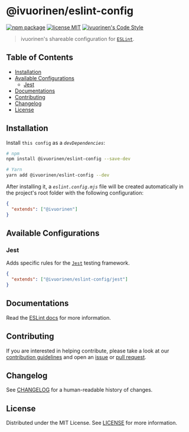 # @ivuorinen/eslint-config <!-- omit in toc -->

[![npm package][npm-badge]][npm-link] [![license MIT][license-badge]][license-link] [![ivuorinen's Code Style][style-badge]][style-link]

> ivuorinen's shareable configuration for [`ESLint`][eslint-link].

## Table of Contents <!-- omit in toc -->

- [Installation](#installation)
- [Available Configurations](#available-configurations)
  - [Jest](#jest)
- [Documentations](#documentations)
- [Contributing](#contributing)
- [Changelog](#changelog)
- [License](#license)

## Installation

Install `this config` as a _`devDependencies`_:

```sh
# npm
npm install @ivuorinen/eslint-config --save-dev

# Yarn
yarn add @ivuorinen/eslint-config --dev
```

After installing it, a _`eslint.config.mjs`_ file will be created automatically in the project's root folder with the following configuration:

```json
{
  "extends": ["@ivuorinen"]
}
```

## Available Configurations

### Jest

Adds specific rules for the [`Jest`][jest-link] testing framework.

```json
{
  "extends": ["@ivuorinen/eslint-config/jest"]
}
```

## Documentations

Read the [ESLint docs][eslint-docs-link] for more information.

## Contributing

If you are interested in helping contribute, please take a look at our [contribution guidelines][contributing-link] and open an [issue][issue-link] or [pull request][pull-request-link].

## Changelog

See [CHANGELOG][changelog-link] for a human-readable history of changes.

## License

Distributed under the MIT License. See [LICENSE][license-link] for more information.

[changelog-link]: ./CHANGELOG.md
[eslint-docs-link]: https://eslint.org
[eslint-link]: https://github.com/eslint/eslint
[contributing-link]: https://github.com/ivuorinen/.github/blob/main/CONTRIBUTING.md
[issue-link]: https://github.com/ivuorinen/base-configs-eslint/issues
[license-badge]: https://img.shields.io/github/license/ivuorinen/base-configs-eslint?style=flat-square&labelColor=292a44&color=663399
[license-link]: ./LICENSE.md
[npm-badge]: https://img.shields.io/npm/v/@ivuorinen/eslint-config?style=flat-square&labelColor=292a44&color=663399
[npm-link]: https://www.npmjs.com/package/@ivuorinen/eslint-config
[pull-request-link]: https://github.com/ivuorinen/base-configs-eslint/pulls
[style-badge]: https://img.shields.io/badge/code_style-ivuorinen%E2%80%99s-663399.svg?labelColor=292a44&style=flat-square
[style-link]: https://github.com/ivuorinen/base-configs-eslint
[jest-link]: https://jestjs.io
